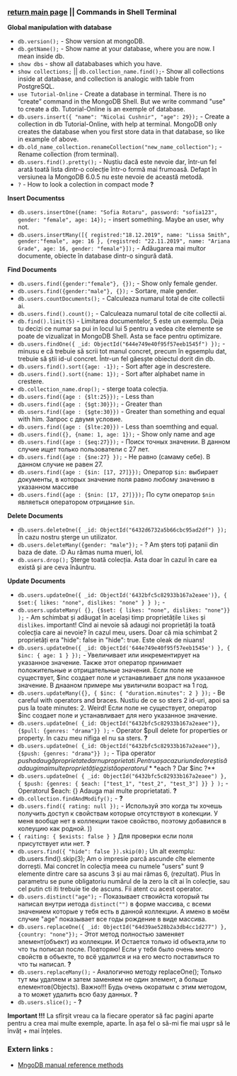 ### [return main page](../README.md) || Commands in Shell Terminal 

**Global manipulation with database**
* `db.version();` - Show version at mongoDB.
* `db.getName();` - Show name at your database, where you are now. I mean inside db.
* `show dbs` - show all datababases which you have.
* `show collections;` || `db.collection_name.find();`- Show all collections inside at database, and collection is analogic with table from PostgreSQL.
* `use Tutorial-Online` - Create a database in terminal. There is no “create” command in the MongoDB Shell. But we write command "use" to create a db. Tutorial-Online is an exemple of database.
* `db.users.insert({ "name": "Nicolai Cushnir", "age": 29});` - Create a collection in db Tutorial-Online, with help at terminal. MongoDB only creates the database when you first store data in that database, so like in example of above.
* `db.old_name_collection.renameCollection("new_name_collection");` - Rename collection (from terminal).
* `db.users.find().pretty();` - Nuștiu dacă este nevoie dar, într-un fel arată toată lista dintr-o colecție într-o formă mai frumoasă. Defapt în versiunea la MongoDB 6.0.5 nu este nevoie de această metodă.
* `?` - How to look a colection in compact mode **?**

**Insert Documentss**
* `db.users.insertOne({name: "Sofia Rotaru", password: "sofia123", gender: "female", age: 14});` - insert something. Maybe an user, why not.
* `db.users.insertMany([{ registred:"18.12.2019", name: "Lissa Smith", gender:"female", age: 16 }, {registred: "22.11.2019", name: "Ariana Grade", age: 16, gender: "female"}]);` - Adăugarea mai multor documente, obiecte în database dintr-o singură dată.

**Find Documents**
* `db.users.find({gender:"female"}, {});` - Show only female gender.
* `db.users.find({gender:"male"}, {});` - Sortare, male gender.
* `db.users.countDocuments();` - Calculeaza numarul total de cite collectii ai.
* `db.users.find().count();` - Calculeaza numarul total de cite collectii ai.
* `db.find().limit(5)` - Limitarea documentelor, 5 este un exemplu. Deja tu decizi ce numar sa pui in locul lui 5 pentru a vedea cite elemente se poate de vizualizat in MongoDB Shell. Asta se face pentru optimizare.
* `db.users.findOne({ _id: ObjectId("644e749e40f95f57eeb1545f") });` - minusu e că trebuie să scrii tot manul concret, precum în egsemplu dat, trebuie să știi id-ul concret. Într-un fel găesște obiectul dorit din db.
* `db.users.find().sort({age: -1});` - Sort after age in descrestere.
* `db.users.find().sort({name: 1});` - Sort after alphabet name in crestere. 
* `db.collection_name.drop();` - sterge toata colecția.
* `db.users.find({age : {$lt:25}});` - Less than
* `db.users.find({age : {$gt:30}});` - Greater than
* `db.users.find({age : {$gte:30}})` - Greater than something and equal with him. Запрос с двумя условие.
* `db.users.find({age : {$lte:20}})` - Less than soemthing and equal.
* `db.users.find({}, {name: 1, age: 1});` - Show only name and age
* `db.users.find({age : {$eq:27}});` - Поиск точных значении. В данном случие ищет только пользователи с 27 лет. 
* `db.users.find({age : {$ne:27} });` - Не равно (самаму себе). В данном случие не равен 27.
* `db.users.find({age : {$in: [17, 27]}});` Оператор `$in:` выбирает документы, в которых значение поля равно любому значению в указанном массиве
* `db.users.find({age : {$nin: [17, 27]}});` По сути оператор `$nin` являеться оператором отрицание `$in`.

**Delete Documents**
* `db.users.deleteOne({ _id: ObjectId("6432d6732a5b66cbc95ad2df") });` În cazu nostru șterge un utilizator.
* `db.users.deleteMany({gender: "male"});` - ? Am șters toți pațanii din baza de date. :D Au rămas numa mueri, lol. 
* `db.users.drop();` Șterge toată colecția. Asta doar în cazul în care ea există și are ceva înăuntru.

**Update Documents**
* `db.users.updateOne({ _id: ObjectId('6432bfc5c82933b167a2eaee')}, { $set:{ likes: "none", dislikes: "none" } } );` - 
* `db.users.updateMany( {}, {$set: { likes: "none", dislikes: "none"}} );` - Am schimbat și adăugat în același timp proprietățile `likes` și `dislikes`. important! Cînd ai nevoie să adaugi noi proprietăți la toată colecția care ai nevoie? în cazul meu, users. Doar că mia schimbat 2 proprietăți era "hide": false in "hide": true. Este oleak de niuans!
* `db.users.updateOne({ _id: ObjectId('644e749e40f95f57eeb1545e') }, { $inc: { age: 1 } });`  - Увеличивает или инкрементирует на указанное значение. Также этот оператор принимает положительные и отрицательные значения. Если поле не существует, $inc создает поле и устанавливает для поля указанное значение. В днааном примере мы увиличили возраст на 1 год.
* `db.users.updateMany({}, { $inc: { "duration.minutes": 2 } });` - Be careful with operators and braces. Nustiu de ce so sters 2 id-uri, apoi sa pus la toate minutes: 2. Weird! Если поле не существует, оператор $inc создает поле и устанавливает для него указанное значение.
* `db.users.updateOne( {_id: ObjectId("6432bfc5c82933b167a2eaee")}, {$pull: {genres: "drama"}} );` -  Operator $pull delete for properties or property. In cazu meu nifiga el nu sa sters. **?**
* `db.users.updateOne( {_id: ObjectId("6432bfc5c82933b167a2eaee")}, {$push: {genres: "drama"}} );` - Tipa operator $push adaugă proprietate dar nu proprietati. Pentru așa cazuri unde dorești să adaugi mai multe proprietăți egzistă operatorul **$each ? Dar $inc ?** 
* `db.users.updateOne( { _id: ObjectId("6432bfc5c82933b167a2eaee") }, { $push: {genres: { $each: ["test_1", "test_2", "test_3"] }} } );` - Operatorul $each: {} Adauga mai multe proprietatati. **?**
* `db.collection.findAndModify();` - **?**
* `db.users.find({ rating: null });` - Используй это когда ты хочешь получить доступ к свойствам которые отсутствуют в колекции. У меня вообще нет в коллекции такое свойство, поэтому добавился в колеуцию как родной. )) 
* `{ raiting: { $exists: false } }` Для проверки если поля присутствует или нет. **?**
* `db.users.find({ "hide": false }).skip(0);` Un alt exemplu: db.users.find().skip(3); Am o impresie parcă ascunde cîte elemente dorrești. Mai concret în colecția meea cu numele "users" sunt 9 elemente dintre care sa ascuns 3 și au mai rămas 6, (rezultat). Plus în parametru se pune obligatoriu numărul de la zero la cît ai în colecție, sau cel putin cti iti trebuie tie de ascuns. Fii atent cu acest operator.
* `db.users.distinct("age");` - Показывает ствоийста который ты написал внутри иетода `distinct("")` в форме массива, с всеми значением которые у тебя есть в данной коллекции. А имено в моём случие "age" показывает все годы рождение в виде массива.
* `db.users.replaceOne({ _id: ObjectId("64d39ae528b2a3db4cc1d277") }, {country: "none"});` - Этот метод полностью заменяет элемент(объект) из коллекции. И Остается только id объекта,или то что ты пописал после. Повторяю! Если у тебя было очень много свойств в объекте, то всё удалится и на его место поставиться то что ты написал. **?**
* `db.users.replaceMany();` - Аналогично методу replaceOne(); Только тут мы удаляем и затем заменяем не один элемент, а больше елементов(Objects). Важно!!! Будь очень окоратым с этим методом, а то может удалить всю базу данных. **?**
* `db.users.slice();` - **?**

**Important !!!** La sfîrșit vreau ca la fiecare operator să fac pagini aparte pentru a crea mai multe exemple, aparte. În așa fel o să-mi fie mai ușpr să le învăț + mai înțeles.

### Extern links :
* [MngoDB manual reference methods](https://docs.mongodb.com/manual/reference/method/js-database/)
